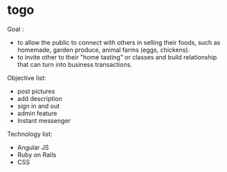 # togo

Goal :

- to allow the public to connect with others in selling their foods, such as homemade, garden produce, animal farms (eggs, chickens).
- to invite other to their "home tasting" or classes and build relationship that can turn into business transactions.

Objective list:

- post pictures
- add description
- sign in and out
- admin feature
- Instant messenger

Technology list:

- Angular JS
- Ruby on Rails
- CSS

